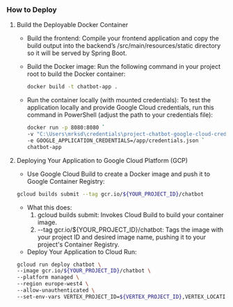 ### How to Deploy
1. Build the Deployable Docker Container
    - Build the frontend: Compile your frontend application and copy the build output into the backend’s /src/main/resources/static directory so it will be served by Spring Boot.

    - Build the Docker image: Run the following command in your project root to build the Docker container:
        ```bash 
        docker build -t chatbot-app .
        ```

    - Run the container locally (with mounted credentials): To test the application locally and provide Google Cloud credentials, run this command in PowerShell (adjust the path to your credentials file):
        ```bash
        docker run -p 8080:8080 `
        -v "C:\Users\mrksd\credentials\project-chatbot-google-cloud-credentials.json:/app/credentials.json:ro" `
        -e GOOGLE_APPLICATION_CREDENTIALS=/app/credentials.json `
        chatbot-app
        ```

2. Deploying Your Application to Google Cloud Platform (GCP)
    - Use Google Cloud Build to create a Docker image and push it to Google Container Registry:
    ```bash
    gcloud builds submit --tag gcr.io/${YOUR_PROJECT_ID}/chatbot
    ```
    - What this does:
        1. gcloud builds submit: Invokes Cloud Build to build your container image.
        2. --tag gcr.io/${YOUR_PROJECT_ID}/chatbot: Tags the image with your project ID and desired image name, pushing it to your project's Container Registry.
    - Deploy Your Application to Cloud Run:
    ```bash
    gcloud run deploy chatbot \
    --image gcr.io/${YOUR_PROJECT_ID}/chatbot \
    --platform managed \
    --region europe-west4 \
    --allow-unauthenticated \
    --set-env-vars VERTEX_PROJECT_ID=${VERTEX_PROJECT_ID},VERTEX_LOCATION=${VERTEX_LOCATION}
    ```
